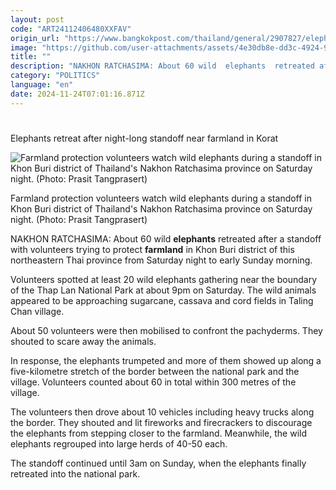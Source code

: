 ```yaml
---
layout: post
code: "ART24112406480XXFAV"
origin_url: "https://www.bangkokpost.com/thailand/general/2907827/elephants-retreat-after-night-long-standoff-near-farmland-in-korat"
image: "https://github.com/user-attachments/assets/4e30db8e-dd3c-4924-9c2b-f5c423fb21d5"
title: ""
description: "NAKHON RATCHASIMA: About 60 wild  elephants  retreated after a standoff with volunteers trying to protect  farmland  in Khon Buri district of this northeastern Thai province from Saturday night to early Sunday morning."
category: "POLITICS"
language: "en"
date: 2024-11-24T07:01:16.871Z
---
```


# 

Elephants retreat after night-long standoff near farmland in Korat

![Farmland protection volunteers watch wild elephants during a standoff in Khon Buri district of Thailand's Nakhon Ratchasima province on Saturday night. (Photo: Prasit Tangprasert)](https://github.com/user-attachments/assets/da539b2d-1a6e-4edc-8914-762d963bba69)

Farmland protection volunteers watch wild elephants during a standoff in Khon Buri district of Thailand's Nakhon Ratchasima province on Saturday night. (Photo: Prasit Tangprasert)

NAKHON RATCHASIMA: About 60 wild **elephants** retreated after a standoff with volunteers trying to protect **farmland** in Khon Buri district of this northeastern Thai province from Saturday night to early Sunday morning.

Volunteers spotted at least 20 wild elephants gathering near the boundary of the Thap Lan National Park at about 9pm on Saturday. The wild animals appeared to be approaching sugarcane, cassava and cord fields in Taling Chan village.

About 50 volunteers were then mobilised to confront the pachyderms. They shouted to scare away the animals.

In response, the elephants trumpeted and more of them showed up along a five-kilometre stretch of the border between the national park and the village. Volunteers counted about 60 in total within 300 metres of the village.

The volunteers then drove about 10 vehicles including heavy trucks along the border. They shouted and lit fireworks and firecrackers to discourage the elephants from stepping closer to the farmland. Meanwhile, the wild elephants regrouped into large herds of 40-50 each.

The standoff continued until 3am on Sunday, when the elephants finally retreated into the national park.
